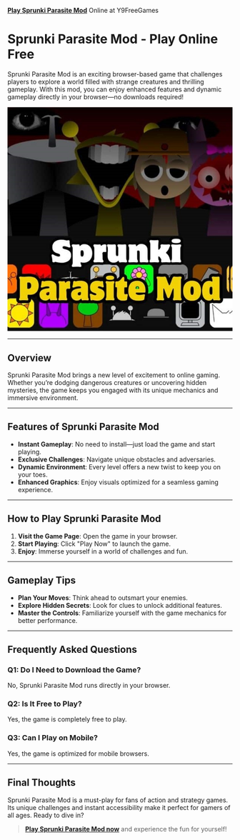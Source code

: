 **[Play Sprunki Parasite Mod](https://www.y9freegames.com/game/sprunki-parasite-mod/)** Online at Y9FreeGames

# Sprunki Parasite Mod - Play Online Free

Sprunki Parasite Mod is an exciting browser-based game that challenges players to explore a world filled with strange creatures and thrilling gameplay. With this mod, you can enjoy enhanced features and dynamic gameplay directly in your browser—no downloads required!

![Sprunki Parasite Mod](https://raw.githubusercontent.com/Sprunki-Parasite-Mod-Play-It-Online/.github/779718d4cef80e4df56a0b02a2ba19a484242674/Sprunki-Parasite-Mod.jpg)

---

## Overview

Sprunki Parasite Mod brings a new level of excitement to online gaming. Whether you’re dodging dangerous creatures or uncovering hidden mysteries, the game keeps you engaged with its unique mechanics and immersive environment.

---

## Features of Sprunki Parasite Mod

- **Instant Gameplay**: No need to install—just load the game and start playing.
- **Exclusive Challenges**: Navigate unique obstacles and adversaries.
- **Dynamic Environment**: Every level offers a new twist to keep you on your toes.
- **Enhanced Graphics**: Enjoy visuals optimized for a seamless gaming experience.

---

## How to Play Sprunki Parasite Mod

1. **Visit the Game Page**: Open the game in your browser.
2. **Start Playing**: Click "Play Now" to launch the game.
3. **Enjoy**: Immerse yourself in a world of challenges and fun.

---

## Gameplay Tips

- **Plan Your Moves**: Think ahead to outsmart your enemies.
- **Explore Hidden Secrets**: Look for clues to unlock additional features.
- **Master the Controls**: Familiarize yourself with the game mechanics for better performance.

---

## Frequently Asked Questions

### Q1: Do I Need to Download the Game?
No, Sprunki Parasite Mod runs directly in your browser.

### Q2: Is It Free to Play?
Yes, the game is completely free to play.

### Q3: Can I Play on Mobile?
Yes, the game is optimized for mobile browsers.

---

## Final Thoughts

Sprunki Parasite Mod is a must-play for fans of action and strategy games. Its unique challenges and instant accessibility make it perfect for gamers of all ages. Ready to dive in?

> **[Play Sprunki Parasite Mod now](https://www.y9freegames.com/game/sprunki-parasite-mod/)** and experience the fun for yourself!

